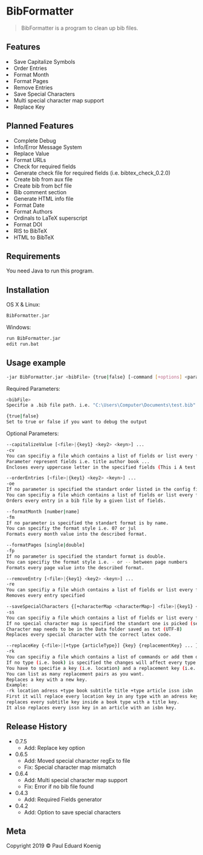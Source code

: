 # BibFormatter
> BibFormatter is a program to clean up bib files.

## Features

<li>Save Capitalize Symbols</li>
<li>Order Entries</li>
<li>Format Month</li>
<li>Format Pages</li>
<li>Remove Entries</li>
<li>Save Special Characters</li>
<li>Multi special character map support</li>
<li>Replace Key</li>

## Planned Features

<li>Complete Debug</li>
<li>Info/Error Message System</li>
<li>Replace Value</li>
<li>Format URLs</li>
<li>Check for required fields</li>
<li>Generate check file for required fields (i.e. bibtex_check_0.2.0)</li>
<li>Create bib from aux file</li>
<li>Create bib from bcf file</li>
<li>Bib comment section</li>
<li>Generate HTML info file</li>
<li>Format Date</li>
<li>Format Authors</li>
<li>Ordinals to LaTeX superscript</li>
<li>Format DOI</li>
<li>RIS to BibTeX</li>
<li>HTML to BibTeX</li>

## Requirements

You need Java to run this program.

## Installation

OS X & Linux:

```sh
BibFormatter.jar
```

Windows:

```sh
run BibFormatter.jar
edit run.bat
```

## Usage example

```sh
-jar BibFormatter.jar <bibFile> {true|false} [-command [+options] <parameter>] ...
```

Required Parameters:
```sh
<bibFile>
Specifie a .bib file path. i.e. "C:\Users\Computer\Documents\test.bib"
```
```sh
{true|false}
Set to true or false if you want to debug the output
```

Optional Parameters:
```sh
--capitalizeValue [<file>|{key1} <key2> <keyn>] ...
-cv
You can specifiy a file which contains a list of fields or list every field as parameter.
Parameter represent fields i.e. title author book ...
Encloses every uppercase letter in the specified fields (This i A test -> {T}his is {A} test). 
```
```sh
--orderEntries [<file>|{key1} <key2> <keyn>] ...
-oe
If no parameter is specified the standart order listed in the config file is used.
You can specifiy a file which contains a list of fields or list every field as parameter.
Orders every entry in a bib file by a given list of fields.
```
```sh
--formatMonth [number|name]
-fm
If no parameter is specified the standart format is by name.
You can specifiy the format style i.e. 07 or jul
Formats every month value into the described format.
```
```sh
--formatPages [single|double]
-fp
If no parameter is specified the standart format is double.
You can specifiy the format style i.e. - or -- between page numbers
Formats every page value into the described format.
```
```sh
--removeEntry [<file>|{key1} <key2> <keyn>] ...
-re
You can specifiy a file which contains a list of fields or list every field as parameter.
Removes every entry specified
```
```sh
--saveSpecialCharacters {[+characterMap <characterMap>] <file>|{key1} <key2> <keyn>} ...
-ss
You can specifiy a file which contains a list of fields or list every field as parameter.
If no special character map is specified the standart one is picked (see config).
Character map needs to be in the Data folder saved as txt (UTF-8)
Replaces every special character with the correct latex code.
```
```sh
--replaceKey {<file>|[+type {articleType}] {key} {replacementKey} ... } ...
-rk
You can specifiy a file which contains a list of commands or add them directly.
If no type (i.e. book) is specified the changes will affect every type (until a type has specified). 
You have to specifie a key (i.e. location) and a replacement key (i.e. adress).
You can list as many replacement pairs as you want.
Replaces a key with a new key.
Example:
-rk location adress +type book subtitle title +type article issn isbn 
First it will replace every location key in any type with an adress key and than
replaces every subtitle key inside a book type with a title key.
It also replaces every issn key in an article with an isbn key. 
```

## Release History

* 0.7.5
    * Add: Replace key option
* 0.6.5
    * Add: Moved special character regEx to file
    * Fix: Special character map mismatch
* 0.6.4
    * Add: Multi special character map support
    * Fix: Error if no bib file found
* 0.4.3
    * Add: Required Fields generator
* 0.4.2
    * Add: Option to save special characters

## Meta

Copyright 2019 © Paul Eduard Koenig
